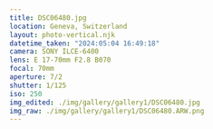 ```yaml
---
title: DSC06480.jpg
location: Geneva, Switzerland
layout: photo-vertical.njk
datetime_taken: "2024:05:04 16:49:18"
camera: SONY ILCE-6400
lens: E 17-70mm F2.8 B070
focal: 70mm
aperture: 7/2
shutter: 1/125
iso: 250
img_edited: ./img/gallery/gallery1/DSC06480.jpg
img_raw: ./img/gallery/gallery1/DSC06480.ARW.png
---
```

